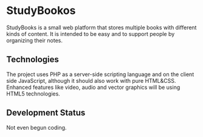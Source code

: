 StudyBookos
===========

StudyBooks is a small web platform that stores multiple books with different kinds of content. It is intended to be easy and to support people by organizing their notes.

Technologies
------------

The project uses PHP as a server-side scripting language and on the client side JavaScript, although it should also work with pure HTML&CSS. Enhanced features like video, audio and vector graphics will be using HTML5 technologies.

Development Status
------------------

Not even begun coding.